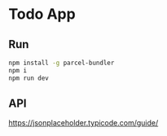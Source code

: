 # Todo App 
## Run
```bash
npm install -g parcel-bundler
npm i
npm run dev
```

## API
https://jsonplaceholder.typicode.com/guide/
